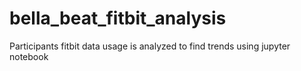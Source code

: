 # bella_beat_fitbit_analysis
Participants fitbit data usage is analyzed to find trends using jupyter notebook
